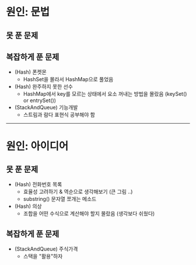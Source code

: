 # 원인: 문법
## 못 푼 문제

## 복잡하게 푼 문제
* (Hash) 폰켓몬
    * HashSet을 몰라서 HashMap으로 풀었음
* (Hash) 완주하지 못한 선수
    * HashMap에서 key를 모르는 상태에서 요소 꺼내는 방법을 몰랐음 (keySet() or entrySet())
* (StackAndQueue) 기능개발
    * 스트림과 람다 표현식 공부해야 함

---

# 원인: 아이디어
## 못 푼 문제
* (Hash) 전화번호 목록
    * 효율성 고려하기 & 역순으로 생각해보기 (큰 그림 ..)
    * substring() 문자열 쪼개는 메소드
* (Hash) 의상
    * 조합을 어떤 수식으로 계산해야 할지 몰랐음 (생각보다 쉬웠다)
    
## 복잡하게 푼 문제
* (StackAndQueue) 주식가격
    * 스택을 "활용"하자